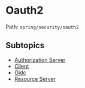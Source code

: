 # Oauth2

Path: `spring/security/oauth2`

## Subtopics
- [Authorization Server](./authorization_server/README.md)
- [Client](./client/README.md)
- [Oidc](./oidc/README.md)
- [Resource Server](./resource_server/README.md)
